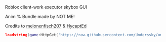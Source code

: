 Roblox client-work executor skybox GUI

Anim % Bundle made by NOT ME!

Credits to [melonenfisch207](https://www.roblox.com/users/723787584/profile) & [HycaptEd](https://www.roblox.com/users/538865812/profile)

```lua
loadstring(game:HttpGet('https://raw.githubusercontent.com/Underssky/underSSKY-Box/refs/heads/main/Skybox-gui-Main.luau'))()
```

